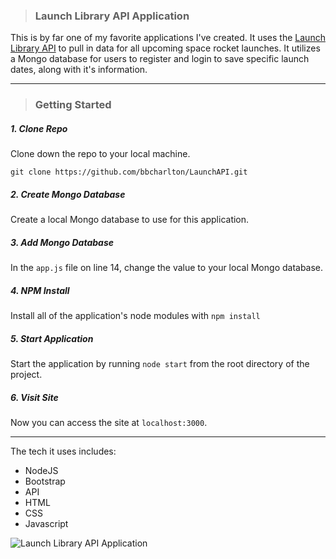 > ### Launch Library API Application

This is by far one of my favorite applications I've created. It uses the [Launch Library API](https://launchlibrary.net/1.2/docs/api.html) to pull in data for all upcoming space rocket launches. It utilizes a Mongo database for users to register and login to save specific launch dates, along with it's information.

___

> ### Getting Started

##### 1. Clone Repo

Clone down the repo to your local machine.

```
git clone https://github.com/bbcharlton/LaunchAPI.git
```

##### 2. Create Mongo Database

Create a local Mongo database to use for this application.

##### 3. Add Mongo Database

In the ```app.js``` file on line 14, change the value to your local Mongo database.

##### 4. NPM Install

Install all of the application's node modules with ```npm install```

##### 5. Start Application

Start the application by running ```node start``` from the root directory of the project.

##### 6. Visit Site

Now you can access the site at ```localhost:3000```.

___

The tech it uses includes:

* NodeJS
* Bootstrap
* API
* HTML
* CSS
* Javascript

![Launch Library API Application](http://imgur.com/pR54KET.png)